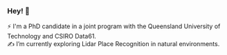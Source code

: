 ### Hey! 👋
⚡ I'm a PhD candidate in a joint program with the Queensland University of Technology and CSIRO Data61.<br>
✍️ I’m currently exploring Lidar Place Recognition in natural environments.<br>



